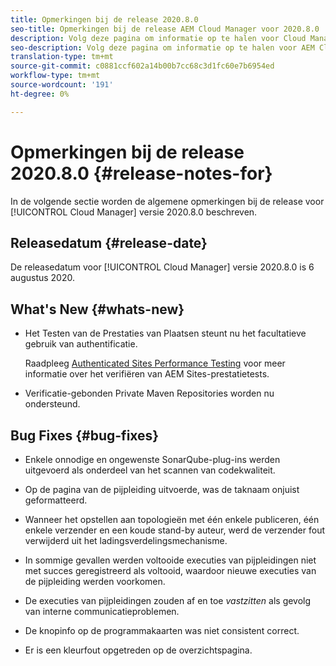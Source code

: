 ```yaml
---
title: Opmerkingen bij de release 2020.8.0
seo-title: Opmerkingen bij de release AEM Cloud Manager voor 2020.8.0
description: Volg deze pagina om informatie op te halen voor Cloud Manager Release 2020.8.0
seo-description: Volg deze pagina om informatie op te halen voor AEM Cloud Manager Release 2020.8.0
translation-type: tm+mt
source-git-commit: c0881ccf602a14b00b7cc68c3d1fc60e7b6954ed
workflow-type: tm+mt
source-wordcount: '191'
ht-degree: 0%

---
```


# Opmerkingen bij de release 2020.8.0 {#release-notes-for}

In de volgende sectie worden de algemene opmerkingen bij de release voor [!UICONTROL Cloud Manager] versie 2020.8.0 beschreven.

## Releasedatum {#release-date}

De releasedatum voor [!UICONTROL Cloud Manager] versie 2020.8.0 is 6 augustus 2020.

## What&#39;s New {#whats-new}

* Het Testen van de Prestaties van Plaatsen steunt nu het facultatieve gebruik van authentificatie.

   Raadpleeg [Authenticated Sites Performance Testing](configuring-pipeline.md#authenticated-sites-performance) voor meer informatie over het verifiëren van AEM Sites-prestatietests.

* Verificatie-gebonden Private Maven Repositories worden nu ondersteund.

## Bug Fixes {#bug-fixes}

* Enkele onnodige en ongewenste SonarQube-plug-ins werden uitgevoerd als onderdeel van het scannen van codekwaliteit.

* Op de pagina van de pijpleiding uitvoerde, was de taknaam onjuist geformatteerd.

* Wanneer het opstellen aan topologieën met één enkele publiceren, één enkele verzender en een koude stand-by auteur, werd de verzender fout verwijderd uit het ladingsverdelingsmechanisme.

* In sommige gevallen werden voltooide executies van pijpleidingen niet met succes geregistreerd als voltooid, waardoor nieuwe executies van de pijpleiding werden voorkomen.

* De executies van pijpleidingen zouden af en toe *vastzitten* als gevolg van interne communicatieproblemen.

* De knopinfo op de programmakaarten was niet consistent correct.

* Er is een kleurfout opgetreden op de overzichtspagina.

